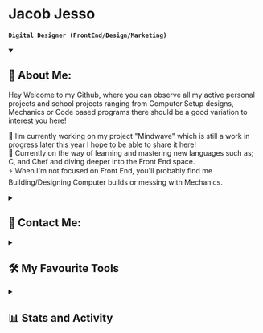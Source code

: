 # Jacob Jesso

**`Digital Designer (FrontEnd/Design/Marketing)`**
<details open>
  <summary><h2>📘 About Me:</h2></summary>
  <p>
    Hey Welcome to my Github, where you can observe all my active personal projects and school projects ranging from Computer Setup designs, Mechanics or Code based programs there should be a good variation to interest you here!

🔭 I’m currently working on my project "Mindwave" which is still a work in progress later this year I hope to be able to share it here! <br/>
🌱 Currently on the way of learning and mastering new languages such as; C, and Chef and diving deeper into the Front End space. <br/>
⚡ When I'm not focused on Front End, you'll probably find me Building/Designing Computer builds or messing with Mechanics. <br/>
  </p>
</details>

<details>
<summary><h2>💬 Contact Me:</h2></summary>

  <p>
     <a href="https://www.linkedin.com/in/jacob-jesso-4485ab2a9" target="_blank">
    <img src="https://img.shields.io/static/v1?message=LinkedIn&logo=linkedin&label=&color=0077B5&logoColor=white&labelColor=" height="27" alt="linkedin logo"  />
  </a>
     <a href="https://profile.indeed.com/?hl=en_CA&co=CA&from=gnav-homepage" target="_blank">
    <img src="https://img.shields.io/badge/indeed-003A9B?&logo=indeed&logoColor=white" height="27" alt="Indeed logo"  />
  </a>
  </p>
</details>

<details>
  <summary><h2>🛠️ My Favourite Tools</h2></summary>
  <-- Some badges are from http://github.com/Ileriayo/markdown-badges -->

  <h3>👨‍💻 Programming and Markup Languages</h3>

  <p>
    <img alt="CSS" src="https://img.shields.io/badge/CSS-1572B6.svg?logo=css3&logoColor=white" height="27" />
    <img alt="HTML" src="https://img.shields.io/badge/HTML-E34F26.svg?logo=html5&logoColor=white" height="27" />
    <img alt="Node.js" src="https://img.shields.io/badge/Node.js-43853D.svg?logo=node.js&logoColor=white" height="27" />
    <img alt="Python" src="https://img.shields.io/badge/Python-14354C.svg?logo=python&logoColor=white" height="27" />
    <img alt="Lua" src="https://img.shields.io/badge/lua-%232C2D72.svg?&logo=lua&logoColor=white" height="27" />
    <img alt="JavaScript" src="https://img.shields.io/badge/JavaScript-F7DF1E.svg?logo=javascript&logoColor=black" height="27" />
    <img alt="Markdown" src="https://img.shields.io/badge/markdown-%23000000.svg?&logo=markdown&logoColor=white" height="27" />
  </p>
  
  <h3>💻 Software and Tools</h3>

  <p>
    <img alt="Adobe" src="https://img.shields.io/badge/adobe-%23FF0000.svg?&logo=adobe&logoColor=white" height="27" />
    <img alt="GitHub Desktop" src="https://img.shields.io/badge/GitHub%20Desktop-8034A9.svg?logo=github&logoColor=white" height="27" />
    <img alt="Git" src="https://img.shields.io/badge/Git-F05033.svg?logo=git&logoColor=white" height="27" />
    <img alt="OBS Studio" src="https://img.shields.io/badge/-OBS-302E31?logo=obs-studio&logoColor=white" height="27" />
    <img alt="Visual Studio Code" src="https://img.shields.io/badge/Visual%20Studio%20Code-0078d7.svg?logo=visual-studio-code&logoColor=white" height="27" />
    <img alt="Stack Overflow" src="https://img.shields.io/badge/-Stack%20Overflow-FE7A16?logo=stack-overflow&logoColor=white" height="27" />
    <img alt="Discord" src="https://img.shields.io/badge/-Discord-5865F2.svg?logo=discord&logoColor=white" height="27" />
    <img alt="Figma" src="https://img.shields.io/badge/figma-%23F24E1E.svg?logo=figma&logoColor=white" height="27" />
    <img alt="Blender" src="https://img.shields.io/badge/blender-%23F5792A.svg?&logo=blender&logoColor=white" height="27" />
    <img alt="Canva" src="https://img.shields.io/badge/Canva-%2300C4CC.svg?&logo=Canva&logoColor=white" height="27" />
    <img alt="PyCharm" src="https://img.shields.io/badge/pycharm-143?&logo=pycharm&logoColor=black&color=black&labelColor=green" height="27" />
    <img alt="macOS" src="https://img.shields.io/badge/mac%20os-000000?&logo=macos&logoColor=F0F0F0" height="27" />
    <img alt="iOS" src="https://img.shields.io/badge/iOS-000000?&logo=ios&logoColor=white" height="27" />
    <img alt="Windows" src="https://img.shields.io/badge/Windows-0078D6?&logo=windows&logoColor=white" height="27" />
    <img alt="Opera" src="https://img.shields.io/badge/Opera-FF1B2D?&logo=Opera&logoColor=white" height="27" />
    <img alt="Safari" src="https://img.shields.io/badge/Safari-000000?&logo=Safari&logoColor=white" height="27" />
    <img alt="ChatGPT" src="https://img.shields.io/badge/chatGPT-74aa9c?&logo=openai&logoColor=white" height="27" />
  </p>
</details>

<details>
  <summary><h2>📊 Stats and Activity</h2></summary>
<p>
      <!-- Use https://streak-stats.demolab.com or self-host with your own Vercel app - visit https://git.io/streak-stats for instructions -->
  <h3>🔥 Streak Stats</h3>
  
  <p align="Left">
    <img height="180cm" src="https://github-readme-streak-stats.herokuapp.com/?user=JeeecobTheAlien&theme=aura-dark&hide_border=true"/>
  </p>
    </a>
    <p>🔥 Get streak stats for your profile at <a href="https://git.io/streak-stats">git.io/streak-stats</a></p>
</p>
  
<h3>💻 Github Profile Stats</h3>

<p align="Left">
<img height="180em" src="https://github-readme-stats.vercel.app/api?username=JeeecobTheAlien&theme=aura_dark&count_private=true&hide_border=true&show_icons=true" align = "center"/>
<img height="180em" src="https://github-readme-stats.vercel.app/api/top-langs?username=JeeecobTheAlien&theme=aura_dark&show_icons=true&hide_border=true&locale=en&layout=compact" align = "center"/>
</p>

<b>Note:</b> Top languages is only a metric of the languages my public code consists of and doesn't reflect experience or skill level.
</details>


